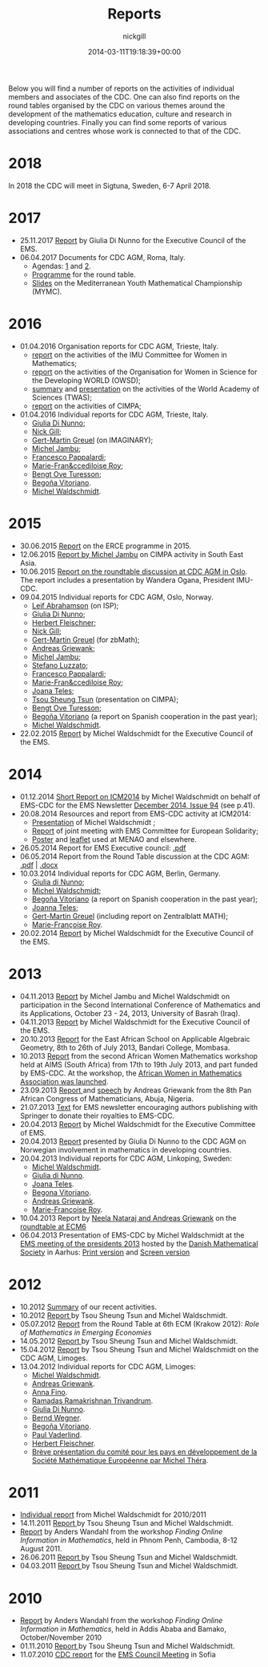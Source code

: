 ﻿---
id: 8
title: Reports
date: 2014-03-11T19:18:39+00:00
author: nickgill
layout: page
---

Below you will find a number of reports on the activities of individual members and associates of the CDC. One can also find reports on the round tables organised by the CDC on various themes around the development of the mathematics education, culture and research in developing countries. Finally you can find some reports of various associations and centres whose work is connected to that of the CDC.

# 2018
In 2018 the CDC will meet in Sigtuna, Sweden, 6-7 April 2018.

# 2017

* 25.11.2017 <a href = "ReportCouncil112017.pdf">Report</a> by Giulia Di Nunno for the Executive Council of the EMS.
* 06.04.2017 Documents for CDC AGM, Roma, Italy.
   * Agendas: <a href = "IndividualReports/EMS-CDC-Members-and-Associates.docx">1</a> and <a href = "IndividualReports/EMS-CDC-Members.docx">2</a>.
   * <a href = "IndividualReports/RoundTable.docx">Programme</a> for the round table.
   * <a href = "rm_7apr2017.pdf">Slides</a> on the Mediterranean Youth Mathematical Championship (MYMC).

# 2016
 * 01.04.2016 Organisation reports for CDC AGM, Trieste, Italy.
   * <a href = "IndividualReports/CWM2016.pdf">report</a> on the activities of the IMU Committee for Women in Mathematics;
   * <a href = "IndividualReports/OWSD2016.pdf">report</a> on the activities of the Organisation for Women in Science for the Developing WORLD (OWSD);
   * <a href = "IndividualReports/TWASsummary2016.pdf">summary</a> and <a href = "IndividualReports/TWASpresentation2016.pdf">presentation</a> on the activities of the World Academy of Sciences (TWAS);
   * <a href = "IndividualReports/CIMPA2016.pdf">report</a> on the activities of CIMPA;
 * 01.04.2016 Individual reports for CDC AGM, Trieste, Italy.
   * <a href = "IndividualReports/DiNunno2016.php">Giulia Di Nunno</a>;
   * <a href = "IndividualReports/Gill2016.php">Nick Gill</a>;
   * <a href = "IndividualReports/Greuel2016.pdf">Gert-Martin Greuel</a> (on IMAGINARY);
   * <a href = "IndividualReports/Jambu2016.pdf">Michel Jambu</a>;
   * <a href = "IndividualReports/Pappalardi2016.php">Francesco Pappalardi</a>;
   * <a href = "IndividualReports/Roy2016.php">Marie-Fran&ccediloise Roy</a>;
   * <a href = "IndividualReports/Turesson2016.pdf">Bengt Ove Turesson</a>;
   * <a href = "IndividualReports/Vitoriano2016.pdf">Bego&ntilde;a Vitoriano</a>.
   * <a href = "IndividualReports/miw2016.php">Michel Waldschmidt</a>.

# 2015

 * 30.06.2015 <a href = "ERCE info 2015.pdf">Report</a> on the ERCE programme in 2015.
 * 12.06.2015 <a href = "IndividualReports/Jambu_SEAMaN.pdf">Report by Michel Jambu</a> on CIMPA activity in South East Asia.
 * 10.06.2015 <a href = "Roundtable2015.pdf">Report on the roundtable discussion at CDC AGM in Oslo</a>. The report includes a presentation by Wandera Ogana, President IMU-CDC. 
 * 09.04.2015 Individual reports for CDC AGM, Oslo, Norway.
   * <a href = "IndividualReports/Abrahamson2015.pdf">Leif Abrahamson</a> (on ISP);
   * <a href = "IndividualReports/DiNunno2015.php">Giulia Di Nunno</a>;
   * <a href = "IndividualReports/Fleischner2015.php">Herbert Fleischner</a>;
   * <a href = "IndividualReports/Gill2015.php">Nick Gill</a>;
   * <a href = "IndividualReports/Greuel2015.php">Gert-Martin Greuel</a> (for zbMath);
   * <a href = "IndividualReports/Griewank2015.php">Andreas Griewank</a>;
   * <a href = "IndividualReports/Jambu2015.pdf">Michel Jambu</a>;
   * <a href = "IndividualReports/luzzato2015.php">Stefano Luzzato</a>;
   * <a href = "IndividualReports/pappalardi2015.php">Francesco Pappalardi</a>;
   * <a href = "IndividualReports/Roy2015.php">Marie-Fran&ccediloise Roy</a>;
   * <a href = "IndividualReports/Teles2015.php">Joana Teles</a>;
   * <a href = "IndividualReports/oslo0415.pdf">Tsou Sheung Tsun</a> (presentation on CIMPA);
   * <a href = "IndividualReports/Turesson2015.pdf">Bengt Ove Turesson</a>;
   * <a href = "IndividualReports/SpanishCooperation2014.pdf">Bego&ntilde;a Vitoriano</a> (a report on Spanish cooperation in the past year);
   * <a href = "IndividualReports/miw2015.php">Michel Waldschmidt</a>.
 * 22.02.2015 <a href = "ReportCouncil022015.pdf">Report</a> by Michel Waldschmidt for the Executive Council of the EMS. 

# 2014

 *  01.12.2014 <a href ="ShortReportOnICM2014.pdf">Short Report on ICM2014</a> by Michel Waldschmidt on behalf of EMS-CDC for the
	EMS Newsletter <a href = "http://www.ems-ph.org/journals/newsletter/pdf/2014-12-94.pdf">December 2014, Issue 94</a> (see p.41). 
 * 20.08.2014 Resources and report from EMS-CDC activity at ICM2014:
   * <a href="Beamer2014.pdf"> Presentation</a> of Michel Waldschmidt ;
   * <a href="MeetingSeoul15082014.pdf">Report</a> of joint meeting with EMS Committee for European Solidarity;
   * <a href="Poster2014.pdf">Poster</a> and <a href = "Leaflet2014.pdf">leaflet</a> used at MENAO and elsewhere.
 * 26.05.2014 Report for EMS Executive council: <a href = "ReportCouncil062014.pdf">.pdf</a>
 * 06.05.2014 Report from the Round Table discussion at the CDC AGM: <a href="RoundTable2014.pdf">.pdf</a> | <a href="RoundTable2014.docx">.docx</a>
 * 10.03.2014 Individual reports for CDC AGM, Berlin, Germany.
   * <a href = "IndividualReports/DiNunno2014.php">Giulia di Nunno</a>;
   * <a href = "IndividualReports/miw2014.php">Michel Waldschmidt</a>;
   * <a href = "IndividualReports/SpanishCooperation2013.pdf">Bego&ntilde;a Vitoriano</a> (a report on Spanish cooperation in the past year);
   * <a href = "IndividualReports/Teles2014.php">Joanna Teles</a>;
   * <a href = "IndividualReports/GMG2014.pdf">Gert-Martin Greuel</a> (including report on Zentralblatt MATH);
   * <a href = "IndividualReports/Roy2014.php">Marie-Fran&ccedil;oise Roy</a>.
 *  20.02.2014 <a href = "IndividualReports/report_executive_2014.pdf">Report</a> by Michel Waldschmidt for the Executive Council of the EMS. 

# 2013

 * 04.11.2013 <a href = "http://www.math.jussieu.fr/~miw/articles/pdf/RptBasrah2013.pdf">Report</a> by Michel Jambu and Michel Waldschmidt on participation in the Second International Conference of Mathematics and its Applications, October 23 - 24, 2013, University of Basrah (Iraq).
 * 04.11.2013 <a href = "IndividualReports/report_executive_2013b.php">Report</a> by Michel Waldschmidt for the Executive Council of the EMS.
 * 20.10.2013 <a href = "Algebraic_geometry_school_report.pdf">Report</a> for the East African School on Applicable Algebraic Geometry,
8th to 26th of July 2013, Bandari College, Mombasa.
 * 10.2013 <a href = "http://www.europeanwomeninmaths.org/sites/default/files/documents/news/report_on_the_2nd_african_women_mathematics_workshop.pdf">Report</a> from the second African Women Mathematics workshop held at AIMS (South Africa) from 17th to 19th July 2013, and part funded by EMS-CDC. At the workshop, the <a href = "http://www.europeanwomeninmaths.org/resources/news/creation-awma-african-women-in-mathematics-association">African Women in Mathematics Association was launched</a>.
 * 23.09.2013 <a href = "IndividualReports/pacomreportabuja.pdf">Report </a> and <a href = "IndividualReports/pacomreportabuja.pdf">speech</a> by Andreas Griewank from the 8th Pan African Congress of Mathematicians, Abuja, Nigeria.
 * 21.07.2013 <a href = "springer_initiative.pdf">Text</a> for EMS newsletter encouraging authors publishing with Springer to donate their royalties to EMS-CDC.
 * 20.04.2013 <a href = "IndividualReports/report_executive_2013.php">Report</a> by Michel Waldschmidt for the Executive Committee of EMS.
 * 20.04.2013 <a href = "Norway for mathematics in DC.pdf">Report</a> presented by Giulia Di Nunno to the CDC AGM on Norwegian involvement in mathematics in developing countries.
 * 20.04.2013 Individual reports for CDC AGM, Linkoping, Sweden:
   * <a href ="IndividualReports/miw2013.php">Michel Waldschmidt</a>.
   * <a href = "IndividualReports/DiNunno2013.php">Giulia di Nunno</a>.
   * <a href = "IndividualReports/Teles2013.php">Joana Teles</a>.
   * <a href = "IndividualReports/Vitoriano2013.php">Begona Vitoriano</a>.
   * <a href = "IndividualReports/Griewank2013.php">Andreas Griewank</a>.
   * <a href = "IndividualReports/Roy2013.php">Marie-Francoise Roy</a>.
 * 10.04.2013 Report by <a href = "IndividualReports/ng.php">Neela Nataraj and Andreas Griewank</a> on the <a href = "IndividualReports/bricsfin.pdf">roundtable at ECM6</a>
 * 06.04.2013 Presentation of EMS-CDC by Michel Waldschmidt at the <a href = "http://projects.au.dk/presidents-ems/">EMS meeting of the presidents 2013</a> hosted by the <a href = "http://www.mathematics.dk/index_en.html">Danish Mathematical Society</a> in Aarhus: <a href = "IndividualReports/EMS-CDC06042013_print.pdf">Print version</a> and <a href = "IndividualReports/EMS-CDC06042013_screen.pdf">Screen version</a>

# 2012

 * 10.2012 <a href = "presentation12.pdf">Summary</a> of our recent activities. 
 * 10.2012 <a href = "IndividualReports/Rpt102012.php">Report
</a> by Tsou Sheung Tsun and Michel Waldschmidt.
 * 05.07.2012 <a href="IndividualReports/Emerging_economies.pdf">Report</a> from the Round Table at 6th ECM (Krakow 2012): <i>Role of Mathematics in Emerging Economies</i>
 * 14.05.2012 <a href="IndividualReports/Rpt052012.php">Report
</a> by Tsou Sheung Tsun and Michel Waldschmidt.
 * 15.04.2012 <a href="IndividualReports/RptLimoges042012.php">Report</a> by Tsou Sheung Tsun and Michel Waldschmidt on the CDC AGM, Limoges.
 * 13.04.2012 Individual reports for CDC AGM, Limoges:
   * <a href="IndividualReports/miw2012.php">Michel Waldschmidt</a>.
   * <a href="IndividualReports/Griewank2012.php">Andreas Griewank</a>.
   * <a href="IndividualReports/Fino2012.php">Anna Fino</a>.
   * <a href="IndividualReports/Ramadas2012.php">Ramadas Ramakrishnan Trivandrum</a>.
   * <a href="IndividualReports/DiNunno2012.php">Giulia Di Nunno</a>.
   * <a href="IndividualReports/Wegner2012.php">Bernd Wegner</a>.
   * <a href="IndividualReports/Vitoriano2012.php">Begoña Vitoriano</a>.
   * <a href="IndividualReports/Vaderlind2012.php">Paul Vaderlind</a>.
   * <a href="IndividualReports/Fleischner2012.php">Herbert Fleischner</a>.
   * <a href="Limoges042012.pdf">Brève présentation du comité pour les pays en développement de la Société Mathématique Européenne par Michel Théra</a>.
 
</ul></ul>

# 2011

 * <a href="IndividualReports/miw2011.php">Individual report</a> from Michel Waldschmidt for 2010/2011
 * 14.11.2011 <a href="IndividualReports/Rpt112011.php">Report
</a> by Tsou Sheung Tsun and Michel Waldschmidt. 
 * <a href="IndividualReports/phnom_penh_workshop_2011.pdf">Report</a> by Anders Wandahl from the workshop <i>Finding Online Information in Mathematics</i>, held in Phnom Penh, Cambodia, 8-12 August 2011.
 * 26.06.2011 <a href="IndividualReports/Rpt062011.php">Report
</a> by Tsou Sheung Tsun and Michel Waldschmidt. 
 * 04.03.2011
<a href="IndividualReports/Rpt032011.php">Report
</a> by Tsou Sheung Tsun and Michel Waldschmidt. 

# 2010

 * <a href="IndividualReports/EMS-CDC_IMU_Workshops_2010.pdf">Report</a> by Anders Wandahl from the workshop <i>Finding Online Information in Mathematics</i>, held in Addis Ababa and Bamako, October/November 2010
 * 01.11.2010
<a href="IndividualReports/Rpt112010.php">Report
</a> by Tsou Sheung Tsun and Michel Waldschmidt. 
 * 11.07.2010 <a href="http://www.math.ntnu.no/ems/council10/sofiapapers/CDCreport.pdf">CDC report</a>
for the 
<a href="http://www.math.ntnu.no/ems/council10/sofiapapers/">EMS Council Meeting</a> in Sofia</a> 


